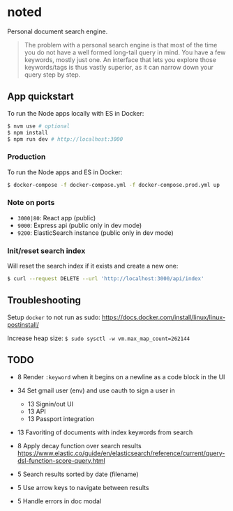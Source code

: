 # noted

Personal document search engine.

> The problem with a personal search engine is that most of the time you do not have a well formed long-tail query in mind. You have a few keywords, mostly just one. An interface that lets you explore those keywords/tags is thus vastly superior, as it can narrow down your query step by step.

## App quickstart

To run the Node apps locally with ES in Docker:

```bash
$ nvm use # optional
$ npm install
$ npm run dev # http://localhost:3000
```

### Production

To run the Node apps and ES in Docker:

```bash
$ docker-compose -f docker-compose.yml -f docker-compose.prod.yml up
```

### Note on ports

- `3000|80`: React app (public)
- `9000`: Express api (public only in dev mode)
- `9200`: ElasticSearch instance (public only in dev mode)

### Init/reset search index

Will reset the search index if it exists and create a new one:

```bash
$ curl --request DELETE --url 'http://localhost:3000/api/index'
```

## Troubleshooting

Setup `docker` to not run as sudo: https://docs.docker.com/install/linux/linux-postinstall/

Increase heap size: `$ sudo sysctl -w vm.max_map_count=262144`

## TODO

-  8 Render `:keyword` when it begins on a newline as a code block in the UI
- 34 Set gmail user (env) and use oauth to sign a user in
  - 13 Signin/out UI
  - 13 API
  - 13 Passport integration

- 13 Favoriting of documents with index keywords from search
-  8 Apply decay function over search results https://www.elastic.co/guide/en/elasticsearch/reference/current/query-dsl-function-score-query.html
-  5 Search results sorted by date (filename)
-  5 Use arrow keys to navigate between results
-  5 Handle errors in doc modal
